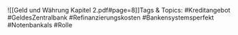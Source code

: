 
![[Geld und Währung Kapitel 2.pdf#page=8]]Tags & Topics:
   #Kreditangebot
   #GeldesZentralbank
   #Refinanzierungskosten
   #Bankensystemsperfekt
   #Notenbankals
   #Rolle